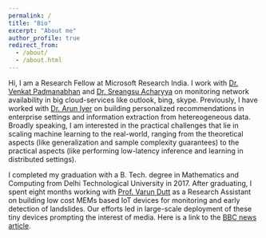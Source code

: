 ```yaml
---
permalink: /
title: "Bio"
excerpt: "About me"
author_profile: true
redirect_from: 
  - /about/
  - /about.html
---
```


Hi, I am a Research Fellow at Microsoft Research India. I work with [Dr. Venkat Padmanabhan](https://www.microsoft.com/en-us/research/people/padmanab/) and [Dr. Sreangsu Acharyya](https://dblp.org/pers/hd/a/Acharyya:Sreangsu) on monitoring network availability in big cloud-services like outlook, bing, skype. Previously, I have worked with [Dr. Arun Iyer](https://www.microsoft.com/en-us/research/people/ariy/) on building personalized recommendations in enterprise settings and information extraction from hetereogeneous data. Broadly speaking, I am interested in the practical challenges that lie in scaling machine learning to the real-world, ranging from the theoretical aspects (like generalization and sample complexity guarantees) to the practical aspects (like performing low-latency inference and learning in distributed settings).

I completed my graduation with a B. Tech. degree in Mathematics and Computing from Delhi Technological University in 2017. After graduating, I spent eight months working with [Prof. Varun Dutt](http://faculty.iitmandi.ac.in/~varun/) as a Research Assistant on building low cost MEMs based IoT devices for monitoring and early detection of landslides. Our efforts led in large-scale deployment of these tiny devices prompting the interest of media. Here is a link to the [BBC news article](https://www.bbc.com/news/world-asia-india-50313344). 
